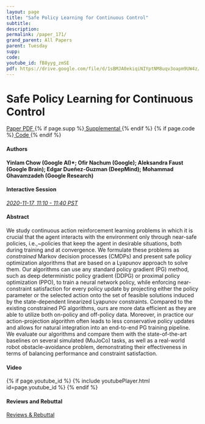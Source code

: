 ```yaml
---
layout: page
title: "Safe Policy Learning for Continuous Control"
subtitle: 
description:
permalink: /paper_171/
grand_parent: All Papers
parent: Tuesday
supp: 
code: 
youtube_id: fB8yyg_zmSE
pdf: https://drive.google.com/file/d/1sBMJA0ekiqiNIYptNM8uqv3oapm9UW4z/view
---
```


# Safe Policy Learning for Continuous Control

<a href="https://drive.google.com/file/d/1sBMJA0ekiqiNIYptNM8uqv3oapm9UW4z/view" target="_blank" rel="noopener noreferrer" class="btn btn-blue"><i class="fa fa-file-text-o" aria-hidden="true"></i> Paper PDF </a> {% if page.supp %}<a href="" target="_blank" rel="noopener noreferrer" class="btn btn-green"><i class="fa fa-file-text-o" aria-hidden="true"></i> Supplemental </a>{% endif %} {% if page.code %}<a href="" target="_blank" rel="noopener noreferrer" class="btn"><i class="fa fa-github" aria-hidden="true"></i> Code </a>{% endif %} 

#### Authors
**Yinlam Chow (Google AI)*; Ofir Nachum (Google); Aleksandra Faust (Google Brain); Edgar Dueñez-Guzman (DeepMind); Mohammad Ghavamzadeh (Google Research)**

#### Interactive Session
<a href="https://pheedloop.com/corl2020/virtual/?page=sessions&section=SES6QBOBJICT7NWN0" target="_blank" rel="noopener noreferrer"><em>2020-11-17, 11:10 - 11:40 PST </em></a>

#### Abstract
We study continuous action reinforcement learning problems in which it is crucial that the agent interacts with the environment only through near-safe policies, i.e.,~policies that keep the agent in desirable situations, both during training and at convergence. We formulate these problems as <em>constrained</em> Markov decision processes (CMDPs) and present safe policy optimization algorithms that are based on a Lyapunov approach to solve them. Our algorithms can use any standard policy gradient (PG) method, such as deep deterministic policy gradient (DDPG) or proximal policy optimization (PPO), to train a neural network policy, while enforcing near-constraint satisfaction for every policy update by projecting either the policy parameter or the selected action onto the set of feasible solutions induced by the state-dependent linearized Lyapunov constraints. Compared to the existing constrained PG algorithms, ours are more data efficient as they are able to utilize both on-policy and off-policy data. Moreover, in practice our action-projection algorithm often leads to less conservative policy updates and allows for natural integration into an end-to-end PG training pipeline. We evaluate our algorithms and compare them with the state-of-the-art baselines on several simulated (MuJoCo) tasks, as well as a real-world robot obstacle-avoidance problem, demonstrating their effectiveness in terms of balancing performance and constraint satisfaction.

#### Video
{% if page.youtube_id %}
{% include youtubePlayer.html id=page.youtube_id %}
{% endif %}

#### Reviews and Rebuttal
<a href="https://drive.google.com/file/d/1akFDqqJYPO5fu9k6L3DMQkYv8GHglqnx/view" target="_blank" rel="noopener noreferrer" class="btn btn-purple"><i class="fa fa-pencil-square-o" aria-hidden="true"></i> Reviews & Rebuttal </a>


